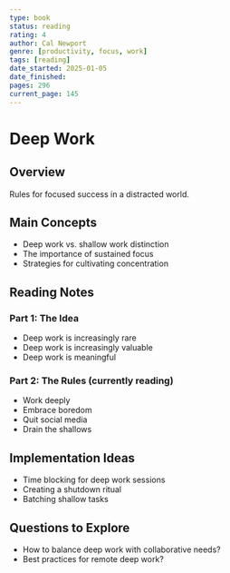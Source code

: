 ```yaml
---
type: book
status: reading
rating: 4
author: Cal Newport
genre: [productivity, focus, work]
tags: [reading]
date_started: 2025-01-05
date_finished: 
pages: 296
current_page: 145
---
```


# Deep Work

## Overview
Rules for focused success in a distracted world.

## Main Concepts
- Deep work vs. shallow work distinction
- The importance of sustained focus
- Strategies for cultivating concentration

## Reading Notes

### Part 1: The Idea
- Deep work is increasingly rare
- Deep work is increasingly valuable
- Deep work is meaningful

### Part 2: The Rules (currently reading)
- Work deeply
- Embrace boredom
- Quit social media
- Drain the shallows

## Implementation Ideas
- Time blocking for deep work sessions
- Creating a shutdown ritual
- Batching shallow tasks

## Questions to Explore
- How to balance deep work with collaborative needs?
- Best practices for remote deep work?